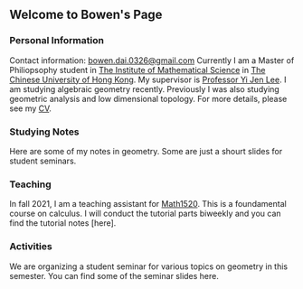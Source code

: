 ## Welcome to Bowen's Page

### Personal Information
Contact information: bowen.dai.0326@gmail.com
Currently I am a Master of Philiopsophy student in [The Institute of Mathematical Science](http://www.ims.cuhk.edu.hk/) in [The Chinese University of Hong Kong](https://www.cuhk.edu.hk/chinese/index.html). My supervisor is [Professor Yi Jen Lee](https://www.math.cuhk.edu.hk/people/academic-staff/yjlee). I am studying algebraic geometry recently. Previously I was also studying geometric analysis and low dimensional topology. For more details, please see my [CV](https://drive.google.com/file/d/14scmplRmx3vVwiMnxwPpai2NSWY3WYTa/view?usp=sharing).

### Studying Notes
Here are some of my notes in geometry. Some are just a shourt slides for student seminars.

### Teaching
In fall 2021, I am a teaching assistant for  [Math1520](https://www.math.cuhk.edu.hk/course/2122/math1520ab). This is a foundamental course on calculus. I will conduct the tutorial parts biweekly and you can find the tutorial notes [here].

### Activities
We are organizing a student seminar for various topics on geometry in this semester. You can find some of the seminar slides here.


